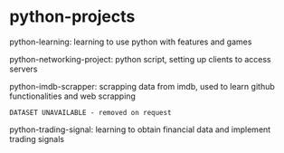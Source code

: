 # python-projects
python-learning: learning to use python with features and games

python-networking-project: python script, setting up clients to access servers

python-imdb-scrapper: scrapping data from imdb, used to learn github functionalities and web scrapping

    DATASET UNAVAILABLE - removed on request

python-trading-signal: learning to obtain financial data and implement trading signals
